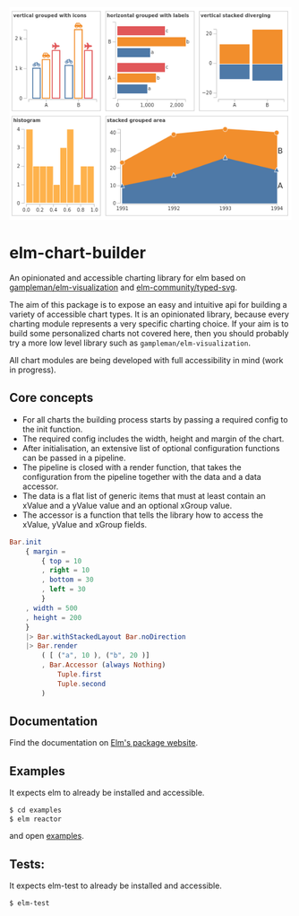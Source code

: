 ![elm-chart-builder](https://raw.githubusercontent.com/data-viz-lab/elm-chart-builder/master/images/elm-chart-builder.png "elm-chart-builder-example")

# elm-chart-builder
An opinionated and accessible charting library for elm based on [gampleman/elm-visualization](https://github.com/gampleman/elm-visualization) and [elm-community/typed-svg](https://package.elm-lang.org/packages/elm-community/typed-svg/latest/).

The aim of this package is to expose an easy and intuitive api for building a variety of accessible chart types. 
It is an opinionated library, because every charting module represents a very specific charting choice. If your aim is to build some personalized charts not covered here, then you should probably try a more low level library such as `gampleman/elm-visualization`.

All chart modules are being developed with full accessibility in mind (work in progress).

## Core concepts

* For all charts the building process starts by passing a required config to the init function.
* The required config includes the width, height and margin of the chart.
* After initialisation, an extensive list of optional configuration functions can be passed in a pipeline.
* The pipeline is closed with a render function, that takes the configuration from the pipeline together with the data and a data accessor.
* The data is a flat list of generic items that must at least contain an xValue and a yValue value and an optional xGroup value.
* The accessor is a function that tells the library how to access the xValue, yValue and xGroup fields.

```elm
Bar.init
    { margin =
        { top = 10
        , right = 10
        , bottom = 30
        , left = 30
        }
    , width = 500
    , height = 200
    }
    |> Bar.withStackedLayout Bar.noDirection
    |> Bar.render
        ( [ ("a", 10 ), ("b", 20 )]
        , Bar.Accessor (always Nothing)
            Tuple.first
            Tuple.second
        )
```


## Documentation

Find the documentation on [Elm's package website](https://package.elm-lang.org/packages/data-viz-lab/elm-chart-builder/latest/).

## Examples

It expects elm to already be installed and accessible.

```shell
$ cd examples
$ elm reactor
```

and open [examples](https://localhost:8000).

## Tests:

It expects elm-test to already be installed and accessible.

```shell
$ elm-test
```

